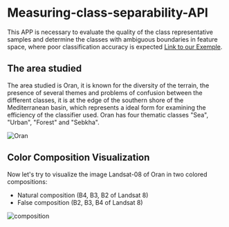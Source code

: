 # Measuring-class-separability-API
This APP is necessary to evaluate the quality of the class representative samples and determine the classes with ambiguous boundaries in feature space, where poor classification accuracy is expected [Link to our Exemple](https://ibtissem.users.earthengine.app/view/measuring-class-separability).

## The area studied
The area studied is Oran, it is known for the diversity of the terrain, the presence of several themes and problems of confusion between the different classes, it is at the edge of the southern shore of the Mediterranean basin, which represents a ideal form for examining the efficiency of the classifier used.
Oran has four thematic classes "Sea", "Urban", "Forest" and "Sebkha".

![Oran](https://user-images.githubusercontent.com/101288856/189245480-8d5c25d6-2189-46a9-ab54-c2a5e6ec0713.png)

## Color Composition Visualization
Now let's try to visualize the image Landsat-08 of Oran in two colored compositions:
- Natural composition (B4, B3, B2 of Landsat 8)
- False composition (B2, B3, B4 of Landsat 8)

![composition](https://user-images.githubusercontent.com/101288856/189525875-d2e64652-7b20-439f-aa70-9696eff9d7fa.png)
